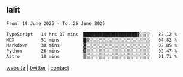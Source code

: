 ## lalit

<!--START_SECTION:waka-->

```txt
From: 19 June 2025 - To: 26 June 2025

TypeScript   14 hrs 37 mins  ████████████████████▓░░░░   82.12 %
MDX          51 mins         █▒░░░░░░░░░░░░░░░░░░░░░░░   04.82 %
Markdown     30 mins         ▓░░░░░░░░░░░░░░░░░░░░░░░░   02.85 %
Python       26 mins         ▓░░░░░░░░░░░░░░░░░░░░░░░░   02.47 %
Astro        18 mins         ▒░░░░░░░░░░░░░░░░░░░░░░░░   01.71 %
```

<!--END_SECTION:waka-->

[website](https://lalit.sh) | [twitter](https://x.com/@lalitcodes) | [contact](https://lalit.sh/contact)
